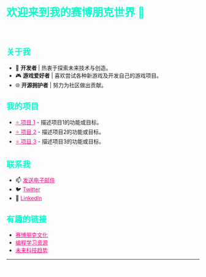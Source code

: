 <h1 style="color: #00ffcc;">欢迎来到我的赛博朋克世界 🌌</h1>

<p style="color: #ffffff;">你好！我是一名热爱科技和未来主义的开发者。以下是关于我的一些信息：</p>

<h2 style="color: #00ffcc;">关于我</h2>
<ul>
    <li>🌟 <strong>开发者</strong> | 热衷于探索未来技术与创造。</li>
    <li>🎮 <strong>游戏爱好者</strong> | 喜欢尝试各种新游戏及开发自己的游戏项目。</li>
    <li>🌐 <strong>开源拥护者</strong> | 努力为社区做出贡献。</li>
</ul>

<h2 style="color: #00ffcc;">我的项目</h2>
<ul>
    <li><a style="color: #ff0080;" href="https://github.com/EternalmBlue/项目1">⭐ 项目 1</a> - 描述项目1的功能或目标。</li>
    <li><a style="color: #ff0080;" href="https://github.com/EternalmBlue/项目2">⭐ 项目 2</a> - 描述项目2的功能或目标。</li>
    <li><a style="color: #ff0080;" href="https://github.com/EternalmBlue/项目3">⭐ 项目 3</a> - 描述项目3的功能或目标。</li>
</ul>

<h2 style="color: #00ffcc;">联系我</h2>
<ul>
    <li>📫 <a style="color: #ff0080;" href="mailto:your-email@example.com">发送电子邮件</a></li>
    <li>🐦 <a style="color: #ff0080;" href="https://twitter.com/你的微博或推特">Twitter</a></li>
    <li>💼 <a style="color: #ff0080;" href="https://linkedin.com/in/你的linkedin">LinkedIn</a></li>
</ul>

<h2 style="color: #00ffcc;">有趣的链接</h2>
<ul>
    <li><a style="color: #ff0080;" href="https://example.com">赛博朋克文化</a></li>
    <li><a style="color: #ff0080;" href="https://example.com">编程学习资源</a></li>
    <li><a style="color: #ff0080;" href="https://example.com">未来科技趋势</a></li>
</ul>

---

<p style="color: #ffffff;">感谢你访问我的主页！期待与你的交流与合作。🚀</p>


